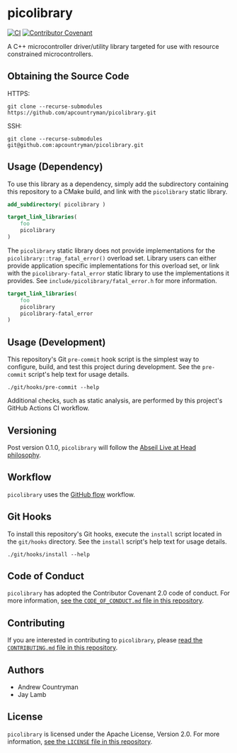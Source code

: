 # picolibrary
[![CI](https://github.com/apcountryman/picolibrary/actions/workflows/ci.yml/badge.svg)](https://github.com/apcountryman/picolibrary/actions/workflows/ci.yml)
[![Contributor Covenant](https://img.shields.io/badge/Contributor%20Covenant-2.0-4baaaa.svg)](CODE_OF_CONDUCT.md)

A C++ microcontroller driver/utility library targeted for use with resource
constrained microcontrollers.

## Obtaining the Source Code
HTTPS:
```shell
git clone --recurse-submodules https://github.com/apcountryman/picolibrary.git
```
SSH:
```shell
git clone --recurse-submodules git@github.com:apcountryman/picolibrary.git
```

## Usage (Dependency)
To use this library as a dependency, simply add the subdirectory containing this
repository to a CMake build, and link with the `picolibrary` static library.
```cmake
add_subdirectory( picolibrary )
```
```cmake
target_link_libraries(
    foo
    picolibrary
)
```

The `picolibrary` static library does not provide implementations for the
`picolibrary::trap_fatal_error()` overload set.
Library users can either provide application specific implementations for this overload
set, or link with the `picolibrary-fatal_error` static library to use the implementations
it provides.
See `include/picolibrary/fatal_error.h` for more information.
```cmake
target_link_libraries(
    foo
    picolibrary
    picolibrary-fatal_error
)
```

## Usage (Development)
This repository's Git `pre-commit` hook script is the simplest way to configure, build,
and test this project during development.
See the `pre-commit` script's help text for usage details.
```shell
./git/hooks/pre-commit --help
```

Additional checks, such as static analysis, are performed by this project's GitHub Actions
CI workflow.

## Versioning
Post version 0.1.0, `picolibrary` will follow the [Abseil Live at Head
philosophy](https://abseil.io/about/philosophy).

## Workflow
`picolibrary` uses the [GitHub flow](https://guides.github.com/introduction/flow/)
workflow.

## Git Hooks
To install this repository's Git hooks, execute the `install` script located in the
`git/hooks` directory.
See the `install` script's help text for usage details.
```shell
./git/hooks/install --help
```

## Code of Conduct
`picolibrary` has adopted the Contributor Covenant 2.0 code of conduct.
For more information, [see the `CODE_OF_CONDUCT.md` file in this
repository](CODE_OF_CONDUCT.md).

## Contributing
If you are interested in contributing to `picolibrary`, please [read the `CONTRIBUTING.md`
file in this repository](CONTRIBUTING.md).

## Authors
- Andrew Countryman
- Jay Lamb

## License
`picolibrary` is licensed under the Apache License, Version 2.0.
For more information, [see the `LICENSE` file in this repository](LICENSE).
